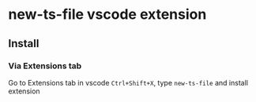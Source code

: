 # new-ts-file vscode extension

## Install

### Via Extensions tab

Go to Extensions tab in vscode `Ctrl+Shift+X`, type `new-ts-file` and install extension
